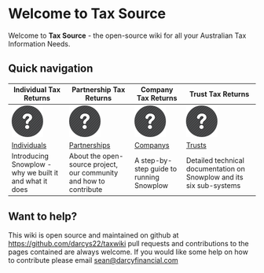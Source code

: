 # Welcome to Tax Source

Welcome to **Tax Source** - the open-source wiki for all your Australian Tax Information Needs.


## Quick navigation

| Individual Tax Returns             | Partnership Tax Returns              | Company Tax Returns          | Trust Tax Returns                  |
|----------------------------|---------------------------------|-------------------------------|---------------------------|
| ![ITR](/images/ITR.png) | ![PTR](/images/PTR.png) | ![CTR](/images/CTR.png) | ![TTR](/images/TTR.png)  |
| [Individuals](Snowplow-overview) | [Partnerships](Snowplow-project-and-community)       | [Companys](Setting-up-Snowplow) | [Trusts](Snowplow-technical-documentation)|
| Introducing Snowplow - why we built it and what it does | About the open-source project, our community and how to contribute | A step-by-step guide to running Snowplow | Detailed technical documentation on Snowplow and its six sub-systems |

## Want to help? 

This wiki is open source and maintained on github at https://github.com/darcys22/taxwiki pull requests and contributions to the pages contained are always welcome. If you would like some help on how to contribute please email sean@darcyfinancial.com
